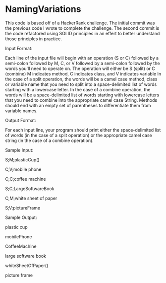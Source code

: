 # NamingVariations

This code is based off of a HackerRank challenge.
The initial commit was the previous code I wrote to complete the challenge.
The second commit is the code refactored using SOLID principles 
in an effert to better understand those principles in practice.

Input Format: 

Each line of the input file will begin with an operation (S or C) 
  followed by a semi-colon followed by M, C, or V followed by a semi-colon followed by the words you'll need to operate on.
The operation will either be S (split) or C (combine)
M indicates method, C indicates class, and V indicates variable
In the case of a split operation, the words will be a camel case method, class or variable name 
  that you need to split into a space-delimited list of words starting with a lowercase letter.
In the case of a combine operation, the words will be a space-delimited list of words starting with lowercase letters 
  that you need to combine into the appropriate camel case String. 
  Methods should end with an empty set of parentheses to differentiate them from variable names.
  
Output Format:

For each input line, your program should print either the space-delimited list of words (in the case of a split operation) 
  or the appropriate camel case string (in the case of a combine operation).
  
  
Sample Input:

  S;M;plasticCup()
  
  C;V;mobile phone
  
  C;C;coffee machine
  
  S;C;LargeSoftwareBook
  
  C;M;white sheet of paper
  
  S;V;pictureFrame

Sample Output:

  plastic cup
  
  mobilePhone
  
  CoffeeMachine
  
  large software book
  
  whiteSheetOfPaper()
  
  picture frame
  
